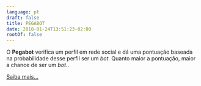 ```yaml
---
language: pt
draft: false
title: PEGABOT
date: 2018-01-24T13:51:23-02:00
rootOf: false
---
```

O **Pegabot** verifica um perfil em rede social e dá uma pontuação baseada na probabilidade desse perfil ser um *bot*. Quanto maior a pontuação, maior a chance de ser um *bot*..

[Saiba mais...](/faq/)